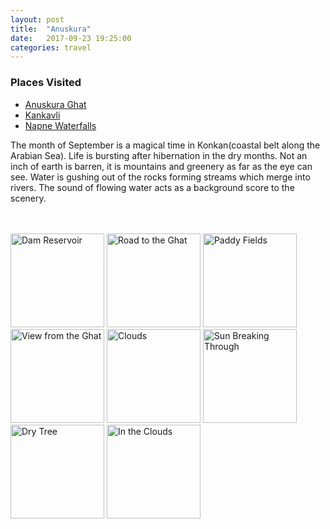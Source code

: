 ```yaml
---
layout: post
title:  "Anuskura"
date:   2017-09-23 19:25:00
categories: travel
---
```

<div class="post-sidebar">
    <h3>Places Visited</h3>
    <ul>
    <li><a href="https://goo.gl/maps/ppXwqfZsuTN2" target="_blank">Anuskura Ghat</a></li>
    <li><a href="https://en.wikipedia.org/wiki/Kankavli" target="_blank">Kankavli</a></li>
    <li><a href="http://www.kokansearch.com/other/english/other_places/napne_waterfall_sindhudurg" target="_blank">Napne Waterfalls</a></li>
    </ul>
</div>
The month of September is a magical time in Konkan(coastal belt along the Arabian Sea). Life is bursting after hibernation in the dry months. Not an inch of earth is barren, it is mountains and greenery as far as the eye can see.
Water is gushing out of the rocks forming streams which merge into rivers. The sound of flowing water acts as a background score to the scenery.

<br><br>
<img class="myImg" src="{{site.baseurl}}/assets/IMG_7424.jpg" alt="Dam Reservoir" width="150" height="150">
<img class="myImg" src="{{site.baseurl}}/assets/IMG_7432.jpg" alt="Road to the Ghat" width="150" height="150">
<img class="myImg" src="{{site.baseurl}}/assets/IMG_7435.jpg" alt="Paddy Fields" width="150" height="150">
<img class="myImg" src="{{site.baseurl}}/assets/IMG_7442.jpg" alt="View from the Ghat" width="150" height="150">
<img class="myImg" src="{{site.baseurl}}/assets/IMG_7457.jpg" alt="Clouds" width="150" height="150">
<img class="myImg" src="{{site.baseurl}}/assets/IMG_7480.jpg" alt="Sun Breaking Through" width="150" height="150">
<img class="myImg" src="{{site.baseurl}}/assets/IMG_7478.jpg" alt="Dry Tree" width="150" height="150">
<img class="myImg" src="{{site.baseurl}}/assets/IMG_7474.jpg" alt="In the Clouds" width="150" height="150">
<br>

<div id="mapid" style='width: 700px; height: 400px;'></div>
<script>
makeMap(L, [16.7582, 73.7956], "Anuskura", 8);
</script>
